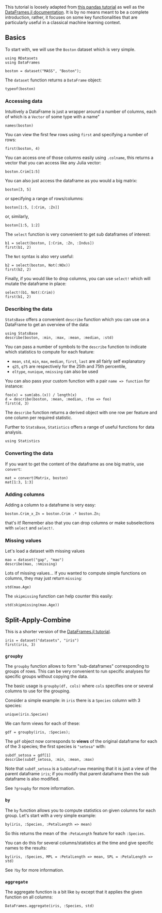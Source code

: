 <!--This file was generated, do not modify it.-->
This tutorial is loosely adapted from [this pandas tutorial](https://pandas.pydata.org/pandas-docs/stable/getting_started/10min.html) as well as the [DataFrames.jl documentation](http://juliadata.github.io/DataFrames.jl/latest/man/getting_started/).
It is by no means meant to be a complete introduction, rather, it focuses on some key functionalities that are particularly useful in a classical machine learning context.

## Basics

To start with, we will use the `Boston` dataset which is very simple.

```julia:ex1
using RDatasets
using DataFrames

boston = dataset("MASS", "Boston");
```

The `dataset` function returns a `DataFrame` object:

```julia:ex2
typeof(boston)
```

### Accessing data

Intuitively a DataFrame is just a wrapper around a number of columns, each of which is a `Vector` of some type with a name"

```julia:ex3
names(boston)
```

You can view the first few rows using `first` and specifying a number of rows:

```julia:ex4
first(boston, 4)
```

You can access one of those columns easily using `.colname`, this returns a vector that you can access like any Julia vector:

```julia:ex5
boston.Crim[1:5]
```

You can also just access the dataframe as you would a big matrix:

```julia:ex6
boston[3, 5]
```

or specifying a range of rows/columns:

```julia:ex7
boston[1:5, [:Crim, :Zn]]
```

or, similarly,

```julia:ex8
boston[1:5, 1:2]
```

The `select` function is very convenient to get sub dataframes of interest:

```julia:ex9
b1 = select(boston, [:Crim, :Zn, :Indus])
first(b1, 2)
```

The `Not` syntax is  also very  useful:

```julia:ex10
b2 = select(boston, Not(:NOx))
first(b2, 2)
```

Finally, if you would like to drop columns, you can use `select!` which will mutate the dataframe in place:

```julia:ex11
select!(b1, Not(:Crim))
first(b1, 2)
```

### Describing the data

`StatsBase` offers a convenient `describe` function which you can use on a DataFrame to get an overview of the data:

```julia:ex12
using StatsBase
describe(boston, :min, :max, :mean, :median, :std)
```

You can pass a number of symbols to the `describe` function to indicate which statistics to compute for each feature:

* `mean`, `std`, `min`, `max`, `median`, `first`, `last` are all fairly self explanatory
* `q25`, `q75` are respectively for the 25th and 75th percentile,
* `eltype`, `nunique`, `nmissing` can also be used

You can also  pass your custom function with a pair `name => function` for instance:

```julia:ex13
foo(x) = sum(abs.(x)) / length(x)
d = describe(boston, :mean, :median, :foo => foo)
first(d, 3)
```

The `describe` function returns a derived object with one row per feature and one column per required statistic.

Further to `StatsBase`, `Statistics` offers a range of useful functions for data analysis.

```julia:ex14
using Statistics
```

### Converting the data

If you want to get the content of the dataframe as one big matrix, use `convert`:

```julia:ex15
mat = convert(Matrix, boston)
mat[1:3, 1:3]
```

### Adding columns

Adding a column to a dataframe is very easy:

```julia:ex16
boston.Crim_x_Zn = boston.Crim .* boston.Zn;
```

that's it! Remember also that you can drop columns or make subselections with `select` and `select!`.

### Missing values

Let's load a dataset with missing values

```julia:ex17
mao = dataset("gap", "mao")
describe(mao, :nmissing)
```

Lots of missing values...
If  you wanted to compute simple functions on columns, they  may just return `missing`:

```julia:ex18
std(mao.Age)
```

The `skipmissing` function can help counter this  easily:

```julia:ex19
std(skipmissing(mao.Age))
```

## Split-Apply-Combine

This is a shorter version of the [DataFrames.jl tutorial](http://juliadata.github.io/DataFrames.jl/latest/man/split_apply_combine/).

```julia:ex20
iris = dataset("datasets", "iris")
first(iris, 3)
```

### `groupby`

The `groupby` function allows to form "sub-dataframes" corresponding to groups of rows.
This can be very convenient to run specific analyses for specific groups without copying the data.

The basic usage is `groupby(df, cols)` where `cols` specifies one or several columns to use for the grouping.

Consider a simple example: in `iris` there is a `Species` column with 3 species:

```julia:ex21
unique(iris.Species)
```

We can form views for each of these:

```julia:ex22
gdf = groupby(iris, :Species);
```

The `gdf` object now corresponds to **views** of the original dataframe for each of the 3 species; the first species is `"setosa"` with:

```julia:ex23
subdf_setosa = gdf[1]
describe(subdf_setosa, :min, :mean, :max)
```

Note that `subdf_setosa` is a `SubDataFrame` meaning that it is just a view of the parent dataframe `iris`; if you modify that parent dataframe then the sub dataframe is also  modified.

See `?groupby` for more information.

### `by`

The `by` function allows you to compute statistics on given columns for each group.
Let's start with a very simple example:

```julia:ex24
by(iris, :Species, :PetalLength => mean)
```

So this returns the mean of the `:PetaLength` feature for each `:Species`.

You can do this for several columns/statistics at the time and give specific names to the results:

```julia:ex25
by(iris, :Species, MPL = :PetalLength => mean, SPL = :PetalLength => std)
```

See `?by` for more information.

### `aggregate`

The aggregate function is a bit like `by` except that it applies the given function on all columns:

```julia:ex26
DataFrames.aggregate(iris, :Species, std)
```

